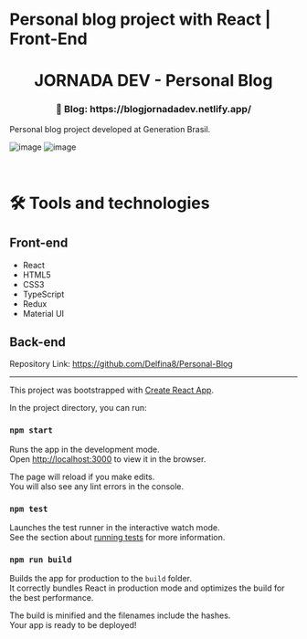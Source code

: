 # Personal blog project with React | Front-End

<h1 align=center> JORNADA DEV - Personal Blog </h1>


<h3 align=center> 📁 Blog: https://blogjornadadev.netlify.app/ </h3>
Personal blog project developed at Generation Brasil.
<br>

![image](https://i.postimg.cc/52JSSrrd/3.jpg)
![image](https://i.postimg.cc/7ZNMsVvC/2.jpg)


<br>

# 🛠 Tools and technologies

## Front-end
- React
- HTML5
- CSS3
- TypeScript
- Redux
- Material UI

## Back-end
Repository Link: https://github.com/Delfina8/Personal-Blog



--------------------------------------------
This project was bootstrapped with [Create React App](https://github.com/facebook/create-react-app).

In the project directory, you can run:

### `npm start`

Runs the app in the development mode.\
Open [http://localhost:3000](http://localhost:3000) to view it in the browser.

The page will reload if you make edits.\
You will also see any lint errors in the console.

### `npm test`

Launches the test runner in the interactive watch mode.\
See the section about [running tests](https://facebook.github.io/create-react-app/docs/running-tests) for more information.

### `npm run build`

Builds the app for production to the `build` folder.\
It correctly bundles React in production mode and optimizes the build for the best performance.

The build is minified and the filenames include the hashes.\
Your app is ready to be deployed!
